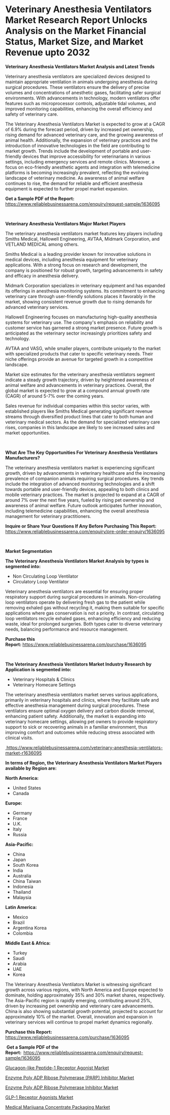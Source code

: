 <p><h1>Veterinary Anesthesia Ventilators Market Research Report Unlocks Analysis on the Market Financial Status, Market Size, and Market Revenue upto 2032</h1></p><p><strong>Veterinary Anesthesia Ventilators Market Analysis and Latest Trends</strong></p>
<p><p>Veterinary anesthesia ventilators are specialized devices designed to maintain appropriate ventilation in animals undergoing anesthesia during surgical procedures. These ventilators ensure the delivery of precise volumes and concentrations of anesthetic gases, facilitating safer surgical environments. With advancements in technology, modern ventilators offer features such as microprocessor controls, adjustable tidal volumes, and improved monitoring capabilities, enhancing the overall efficiency and safety of veterinary care.</p><p>The Veterinary Anesthesia Ventilators Market is expected to grow at a CAGR of 6.9% during the forecast period, driven by increased pet ownership, rising demand for advanced veterinary care, and the growing awareness of animal health. Additionally, the expansion of veterinary practices and the introduction of innovative technologies in the field are contributing to market growth. Trends include the development of portable and user-friendly devices that improve accessibility for veterinarians in various settings, including emergency services and remote clinics. Moreover, a focus on eco-friendly anesthetic agents and integration with telemedicine platforms is becoming increasingly prevalent, reflecting the evolving landscape of veterinary medicine. As awareness of animal welfare continues to rise, the demand for reliable and efficient anesthesia equipment is expected to further propel market expansion.</p></p>
<p><strong>Get a Sample PDF of the Report:&nbsp;</strong> <a href="https://www.reliablebusinessarena.com/enquiry/request-sample/1636095?utm_campaign=1990&utm_medium=2&utm_source=Github&utm_content=ia&utm_term=03032025&utm_id=veterinary-anesthesia-ventilators">https://www.reliablebusinessarena.com/enquiry/request-sample/1636095</a></p>
<p>&nbsp;</p>
<p><strong>Veterinary Anesthesia Ventilators Major Market Players</strong></p>
<p><p>The veterinary anesthesia ventilators market features key players including Smiths Medical, Hallowell Engineering, AVTAA, Midmark Corporation, and VETLAND MEDICAL among others. </p><p>Smiths Medical is a leading provider known for innovative solutions in medical devices, including anesthesia equipment for veterinary applications. With a strong focus on research and development, the company is positioned for robust growth, targeting advancements in safety and efficacy in anesthesia delivery.</p><p>Midmark Corporation specializes in veterinary equipment and has expanded its offerings in anesthesia monitoring systems. Its commitment to enhancing veterinary care through user-friendly solutions places it favorably in the market, showing consistent revenue growth due to rising demands for advanced veterinary services.</p><p>Hallowell Engineering focuses on manufacturing high-quality anesthesia systems for veterinary use. The company's emphasis on reliability and customer service has garnered a strong market presence. Future growth is anticipated as the veterinary sector increasingly prioritizes safety and technology.</p><p>AVTAA and VASG, while smaller players, contribute uniquely to the market with specialized products that cater to specific veterinary needs. Their niche offerings provide an avenue for targeted growth in a competitive landscape.</p><p>Market size estimates for the veterinary anesthesia ventilators segment indicate a steady growth trajectory, driven by heightened awareness of animal welfare and advancements in veterinary practices. Overall, the global market is expected to grow at a compound annual growth rate (CAGR) of around 5-7% over the coming years.</p><p>Sales revenue for individual companies within this sector varies, with established players like Smiths Medical generating significant revenue streams through diversified product lines that cater to both human and veterinary medical sectors. As the demand for specialized veterinary care rises, companies in this landscape are likely to see increased sales and market opportunities.</p></p>
<p>&nbsp;</p>
<p><strong>What Are The Key Opportunities For Veterinary Anesthesia Ventilators Manufacturers?</strong></p>
<p><p>The veterinary anesthesia ventilators market is experiencing significant growth, driven by advancements in veterinary healthcare and the increasing prevalence of companion animals requiring surgical procedures. Key trends include the integration of advanced monitoring technologies and a shift towards portable and user-friendly devices, appealing to both clinics and mobile veterinary practices. The market is projected to expand at a CAGR of around 7% over the next five years, fueled by rising pet ownership and awareness of animal welfare. Future outlook anticipates further innovation, including telemedicine capabilities, enhancing the overall anesthesia management for veterinary practitioners.</p></p>
<p><strong>Inquire or Share Your Questions If Any Before Purchasing This Report:</strong> <a href="https://www.reliablebusinessarena.com/enquiry/pre-order-enquiry/1636095?utm_campaign=1990&utm_medium=2&utm_source=Github&utm_content=ia&utm_term=03032025&utm_id=veterinary-anesthesia-ventilators">https://www.reliablebusinessarena.com/enquiry/pre-order-enquiry/1636095</a></p>
<p>&nbsp;</p>
<p><strong>Market Segmentation</strong></p>
<p><strong>The Veterinary Anesthesia Ventilators Market Analysis by types is segmented into:</strong></p>
<p><ul><li>Non Circulating Loop Ventilator</li><li>Circulatory Loop Ventilator</li></ul></p>
<p><p>Veterinary anesthesia ventilators are essential for ensuring proper respiratory support during surgical procedures in animals. Non-circulating loop ventilators operate by delivering fresh gas to the patient while removing exhaled gas without recycling it, making them suitable for specific applications where gas conservation is not a priority. In contrast, circulating loop ventilators recycle exhaled gases, enhancing efficiency and reducing waste, ideal for prolonged surgeries. Both types cater to diverse veterinary needs, balancing performance and resource management.</p></p>
<p><strong>Purchase this Report:&nbsp;</strong><a href="https://www.reliablebusinessarena.com/purchase/1636095?utm_campaign=1990&utm_medium=2&utm_source=Github&utm_content=ia&utm_term=03032025&utm_id=veterinary-anesthesia-ventilators">https://www.reliablebusinessarena.com/purchase/1636095</a></p>
<p>&nbsp;</p>
<p><strong>The Veterinary Anesthesia Ventilators Market Industry Research by Application is segmented into:</strong></p>
<p><ul><li>Veterinary Hospitals & Clinics</li><li>Veterinary Homecare Settings</li></ul></p>
<p><p>The veterinary anesthesia ventilators market serves various applications, primarily in veterinary hospitals and clinics, where they facilitate safe and effective anesthesia management during surgical procedures. These ventilators ensure optimal oxygen delivery and carbon dioxide removal, enhancing patient safety. Additionally, the market is expanding into veterinary homecare settings, allowing pet owners to provide respiratory support to sick or recovering animals in a familiar environment, thus improving comfort and outcomes while reducing stress associated with clinical visits.</p></p>
<p><a href="https://www.reliablebusinessarena.com/veterinary-anesthesia-ventilators-market-r1636095?utm_campaign=1990&utm_medium=2&utm_source=Github&utm_content=ia&utm_term=03032025&utm_id=veterinary-anesthesia-ventilators">&nbsp;https://www.reliablebusinessarena.com/veterinary-anesthesia-ventilators-market-r1636095</a></p>
<p><strong>In terms of Region, the Veterinary Anesthesia Ventilators Market Players available by Region are:</strong></p>
<p>
    <p> <strong> North America: </strong>
        <ul>
            <li>United States</li>
            <li>Canada</li>
        </ul>
        </p> 
    <p> <strong> Europe: </strong>
        <ul>
            <li>Germany</li>
            <li>France</li>
            <li>U.K.</li>
            <li>Italy</li>
            <li>Russia</li>
        </ul>
        </p> 
    <p> <strong> Asia-Pacific: </strong>
        <ul>
            <li>China</li>
            <li>Japan</li>
            <li>South Korea</li>
            <li>India</li>
            <li>Australia</li>
            <li>China Taiwan</li>
            <li>Indonesia</li>
            <li>Thailand</li>
            <li>Malaysia</li>
        </ul>
        </p> 
    <p> <strong> Latin America: </strong>
        <ul>
            <li>Mexico</li>
            <li>Brazil</li>
            <li>Argentina Korea</li>
            <li>Colombia</li>
        </ul>
        </p> 
    <p> <strong> Middle East & Africa: </strong>
        <ul>
            <li>Turkey</li>
            <li>Saudi</li>
            <li>Arabia</li>
            <li>UAE</li>
            <li>Korea</li>
        </ul>
    </p>
    </p>
<p><p>The Veterinary Anesthesia Ventilators Market is witnessing significant growth across various regions, with North America and Europe expected to dominate, holding approximately 35% and 30% market shares, respectively. The Asia-Pacific region is rapidly emerging, contributing around 25%, driven by increasing pet ownership and veterinary care advancements. China is also showing substantial growth potential, projected to account for approximately 10% of the market. Overall, innovation and expansion in veterinary services will continue to propel market dynamics regionally.</p></p>
<p><strong>Purchase this Report: </strong><a href="https://www.reliablebusinessarena.com/purchase/1636095?utm_campaign=1990&utm_medium=2&utm_source=Github&utm_content=ia&utm_term=03032025&utm_id=veterinary-anesthesia-ventilators">https://www.reliablebusinessarena.com/purchase/1636095</a></p>
<p>&nbsp;<strong>Get a Sample PDF of the Report:&nbsp;&nbsp;</strong><a href="https://www.reliablebusinessarena.com/enquiry/request-sample/1636095?utm_campaign=1990&utm_medium=2&utm_source=Github&utm_content=ia&utm_term=03032025&utm_id=veterinary-anesthesia-ventilators">https://www.reliablebusinessarena.com/enquiry/request-sample/1636095</a></p>
<p><strong></strong></p>
<p><p><a href="https://github.com/ilonaenterline65/Market-Research-Report-List-1/blob/main/glucagon-like-peptide-1-receptor-agonist-market.md?utm_campaign=1990&utm_medium=2&utm_source=Github&utm_content=ia&utm_term=03032025&utm_id=veterinary-anesthesia-ventilators">Glucagon-like Peptide-1 Receptor Agonist Market</a></p><p><a href="https://github.com/ccreola81/Market-Research-Report-List-1/blob/main/enzyme-poly-adp-ribose-polymerase-parp-inhibitor-market.md?utm_campaign=1990&utm_medium=2&utm_source=Github&utm_content=ia&utm_term=03032025&utm_id=veterinary-anesthesia-ventilators">Enzyme Poly ADP Ribose Polymerase (PARP) Inhibitor Market</a></p><p><a href="https://github.com/bolalfredia7777/Market-Research-Report-List-1/blob/main/enzyme-poly-adp-ribose-polymerase-inhibitor-market.md?utm_campaign=1990&utm_medium=2&utm_source=Github&utm_content=ia&utm_term=03032025&utm_id=veterinary-anesthesia-ventilators">Enzyme Poly ADP Ribose Polymerase Inhibitor Market</a></p><p><a href="https://github.com/chungwimbu4/Market-Research-Report-List-1/blob/main/glp-1-receptor-agonists-market.md?utm_campaign=1990&utm_medium=2&utm_source=Github&utm_content=ia&utm_term=03032025&utm_id=veterinary-anesthesia-ventilators">GLP-1 Receptor Agonists Market</a></p><p><a href="https://github.com/ravenecashe/Market-Research-Report-List-1/blob/main/medical-marijuana-concentrate-packaging-market.md?utm_campaign=1990&utm_medium=2&utm_source=Github&utm_content=ia&utm_term=03032025&utm_id=veterinary-anesthesia-ventilators">Medical Marijuana Concentrate Packaging Market</a></p></p>